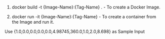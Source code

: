 1. docker build -t {Image-Name}:{Tag-Name} . - To create a Docker Image.

2. docker run -it {Image-Name}:{Tag-Name} - To create a container from the Image and run it.

Use {1.0,0.0,0.0,0.0,0.0,4.98745,360.0,1.0,2.0,8.698} as Sample Input
